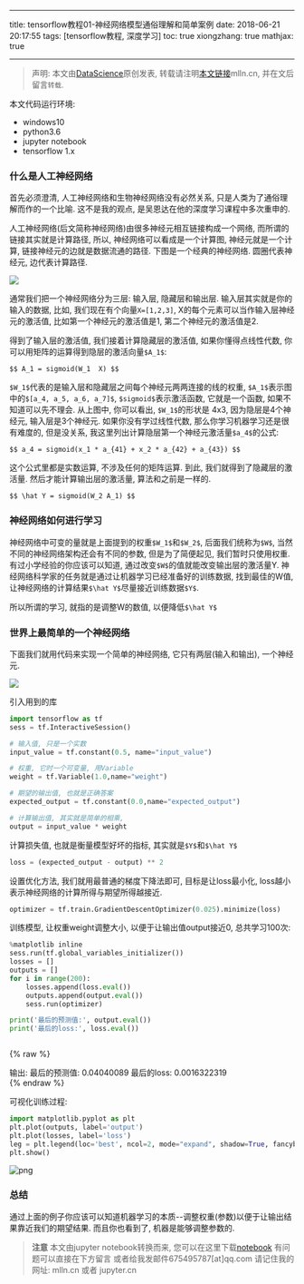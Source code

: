
---
title: tensorflow教程01-神经网络模型通俗理解和简单案例
date: 2018-06-21 20:17:55
tags: [tensorflow教程, 深度学习]
toc: true
xiongzhang: true
mathjax: true

---
<span></span>
<!-- more -->

> 声明: 本文由[DataScience](http://mlln.cn)原创发表, 转载请注明[本文链接](http://mlln.cn)mlln.cn, 并在文后留言`转载`.

本文代码运行环境:

- windows10
- python3.6
- jupyter notebook
- tensorflow 1.x

### 什么是人工神经网络

首先必须澄清, 人工神经网络和生物神经网络没有必然关系, 只是人类为了通俗理解而作的一个比喻. 这不是我的观点, 是吴恩达在他的深度学习课程中多次重申的.

人工神经网络(后文简称神经网络)由很多神经元相互链接构成一个网络, 而所谓的链接其实就是计算路径, 所以, 神经网络可以看成是一个计算图, 神经元就是一个计算, 链接神经元的边就是数据流通的路径. 下图是一个经典的神经网络. 圆圈代表神经元, 边代表计算路径.

<img src="images/nn.png" />

通常我们把一个神经网络分为三层: 输入层, 隐藏层和输出层. 输入层其实就是你的输入的数据, 比如, 我们现在有个向量`X=[1,2,3]`, X的每个元素可以当作输入层神经元的激活值, 比如第一个神经元的激活值是1, 第二个神经元的激活值是2. 

得到了输入层的激活值, 我们接着计算隐藏层的激活值, 如果你懂得点线性代数, 你可以用矩阵的运算得到隐层的激活向量`$A_1$`:

`$$
A_1 = sigmoid(W_1  X)
$$`

`$W_1$`代表的是输入层和隐藏层之间每个神经元两两连接的线的权重, `$A_1$`表示图中的`$[a_4, a_5, a_6, a_7]$`, `$sigmoid$`表示激活函数, 它就是一个函数, 如果不知道可以先不理会. 从上图中, 你可以看出, `$W_1$`的形状是 4x3, 因为隐层是4个神经元, 输入层是3个神经元. 如果你没有学过线性代数, 那么你学习机器学习还是很有难度的, 但是没关系, 我这里列出计算隐层第一个神经元激活量`$a_4$`的公式:

`$$
a_4 = sigmoid(x_1 * a_{41} + x_2 * a_{42} + a_{43})
$$`

这个公式里都是实数运算, 不涉及任何的矩阵运算. 到此, 我们就得到了隐藏层的激活量. 然后才能计算输出层的激活量, 算法和之前是一样的.

`$$
\hat Y = sigmoid(W_2 A_1)
$$`

### 神经网络如何进行学习

神经网络中可变的量就是上面提到的权重`$W_1$`和`$W_2$`, 后面我们统称为`$W$`, 当然不同的神经网络架构还会有不同的参数, 但是为了简便起见, 我们暂时只使用权重. 有过小学经验的你应该可以知道, 通过改变`$W$`的值就能改变输出层的激活量Y. 神经网络科学家的任务就是通过让机器学习已经准备好的训练数据, 找到最佳的W值, 让神经网络的计算结果`$\hat Y$`尽量接近训练数据`$Y$`. 

所以所谓的学习, 就指的是调整W的数值, 以便降低`$\hat Y$`

### 世界上最简单的一个神经网络

下面我们就用代码来实现一个简单的神经网络, 它只有两层(输入和输出), 一个神经元.

<img src="images/single-nn.png" />

引入用到的库


```python
import tensorflow as tf
sess = tf.InteractiveSession()
```


```python
# 输入值, 只是一个实数
input_value = tf.constant(0.5, name="input_value")

# 权重, 它时一个可变量, 用Variable
weight = tf.Variable(1.0,name="weight") 

# 期望的输出值, 也就是正确答案
expected_output = tf.constant(0.0,name="expected_output")

# 计算输出值, 其实就是简单的相乘, 
output = input_value * weight

```

计算损失值, 也就是衡量模型好坏的指标, 其实就是`$Y$`和`$\hat Y$`


```python
loss = (expected_output - output) ** 2
```

设置优化方法, 我们就用最普通的梯度下降法即可, 目标是让loss最小化, loss越小表示神经网络的计算所得与期望所得越接近.


```python
optimizer = tf.train.GradientDescentOptimizer(0.025).minimize(loss)

```

训练模型, 让权重weight调整大小, 以便于让输出值output接近0, 总共学习100次:


```python
%matplotlib inline
sess.run(tf.global_variables_initializer())
losses = []
outputs = []
for i in range(200):
    losses.append(loss.eval())
    outputs.append(output.eval())
    sess.run(optimizer)

print('最后的预测值:', output.eval())
print('最后的loss:', loss.eval())



```

{% raw %}
<div class="output">
输出:
    最后的预测值: 0.04040089
    最后的loss: 0.0016322319
    
</div>
{% endraw %}

可视化训练过程:


```python
import matplotlib.pyplot as plt
plt.plot(outputs, label='output')
plt.plot(losses, label='loss')
leg = plt.legend(loc='best', ncol=2, mode="expand", shadow=True, fancybox=True)
plt.show()
```


![png](output_14_0.png)


### 总结

通过上面的例子你应该可以知道机器学习的本质--调整权重(参数)以便于让输出结果靠近我们的期望结果. 而且你也看到了, 机器是能够调整参数的.


> **注意**
> 本文由jupyter notebook转换而来, 您可以在这里下载[notebook](tensorflow教程01-神经网络模型通俗理解和简单案例.ipynb)
> 有问题可以直接在下方留言
> 或者给我发邮件675495787[at]qq.com
> 请记住我的网址: mlln.cn 或者 jupyter.cn
